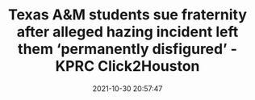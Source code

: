---
"title": "Texas A&M students sue fraternity after alleged hazing incident left them ‘permanently disfigured’ - KPRC Click2Houston"
"date": "2021-10-30 20:57:47"
"feed_name": "GOOGLENEWSINDUSTRIAL"
"feed_website": "https://news.google.com/search?q=industrial%2Bincident&hl=en-US&gl=US&ceid=US:en"
"feed_rss": "https://news.google.com/rss/search?q=industrial%2Bincident&hl=en-US&gl=US&ceid=US:en"
"link": "https://www.click2houston.com/news/local/2021/10/30/texas-am-students-sue-fraternity-after-alleged-hazing-incident-left-them-permanently-disfigured/"
"source": "{'href': 'https://www.click2houston.com', 'title': 'KPRC Click2Houston'}"
"file": "_posts/2021-1-1-f4d7c110b4e2b06fe13145550b84c2dd24ae5eb6.md"
"accident": "0"
"drilling": "0"
"dead": "0"
"injured": "0"
"arrested": "0"
"place": "unknown place"
"where": "unknown site"
"causes": "unknown"
"place_uri": "unknown place"
---